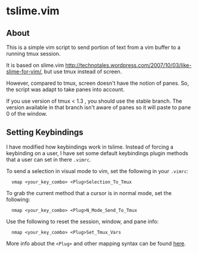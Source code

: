 tslime.vim
==========

About
-----
This is a simple vim script to send portion of text from a vim buffer to a
running tmux session.

It is based on slime.vim http://technotales.wordpress.com/2007/10/03/like-slime-for-vim/,
but use tmux instead of screen.

However, compared to tmux, screen doesn't have the notion of panes. So, the
script was adapt to take panes into account.

If you use version of tmux < 1.3 , you should use the stable branch. The version
available in that branch isn't aware of panes so it will paste to pane 0 of the
window.

Setting Keybindings
-------------------

I have modified how keybindings work in tslime.  Instead of forcing a
keybinding on a user, I have set some default keybindings plugin methods that a
user can set in there `.vimrc`.

To send a selection in visual mode to vim, set the following in your `.vimrc`:
```vimscript
  vmap <your_key_combo> <Plug>Selection_To_Tmux
```

To grab the current method that a cursor is in normal mode, set the following:
```vimscript
  nmap <your_key_combo> <Plug>N_Mode_Send_To_Tmux
```

Use the following to reset the session, window, and pane info:
```vimscript
  nmap <your_key_combo> <Plug>Set_Tmux_Vars
```

More info about the `<Plug>` and other mapping syntax can be found
[here](http://vim.wikia.com/wiki/Mapping_keys_in_Vim_-_Tutorial_(Part_3)).
